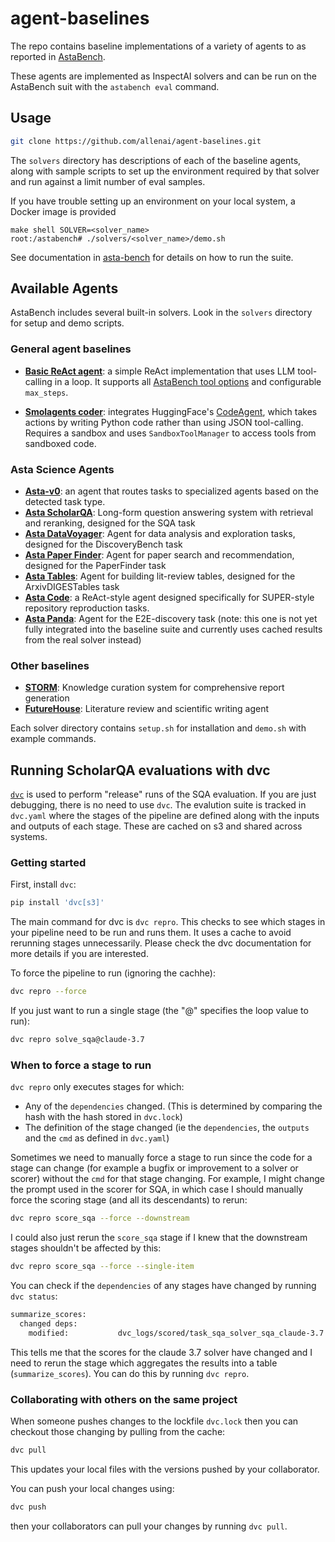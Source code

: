# agent-baselines

The repo contains baseline implementations of a variety of agents to as reported in [AstaBench](https://github.com/allenai/asta-bench).

These agents are implemented as InspectAI solvers and can be run on the AstaBench suit with the `astabench eval` command.

## Usage

```bash
git clone https://github.com/allenai/agent-baselines.git
```

The `solvers` directory has descriptions of each of the baseline agents, along with sample scripts to set up the environment required by that solver and
run against a limit number of eval samples.

If you have trouble setting up an environment on your local system, a Docker image is provided

```commandline
make shell SOLVER=<solver_name>
root:/astabench# ./solvers/<solver_name>/demo.sh
```

See documentation in [asta-bench](https://github.com/allenai/asta-bench) for details on how to run the suite.


## Available Agents

AstaBench includes several built-in solvers. Look in the `solvers` directory for setup and demo scripts.

### General agent baselines

- [**Basic ReAct agent**](/agent_baselines/solvers/react/basic_agent.py): a simple ReAct implementation that uses LLM tool-calling in a loop. It supports all [AstaBench tool options](/astabench/tools/__init__.py) and configurable `max_steps`.

- [**Smolagents coder**](/agent_baselines/solvers/smolagents/): integrates HuggingFace's [CodeAgent](https://github.com/huggingface/smolagents), which takes actions by writing Python code rather than using JSON tool-calling. Requires a sandbox and uses `SandboxToolManager` to access tools from sandboxed code.

### Asta Science Agents
- [**Asta-v0**](/agent_baselines/solvers/asta/v0/asta.py): an agent that routes tasks to specialized agents based on the detected task type.
- [**Asta ScholarQA**](/agent_baselines/solvers/sqa/sqa.py): Long-form question answering system with retrieval and reranking, designed for the SQA task
- [**Asta DataVoyager**](/agent_baselines/solvers/datavoyager/): Agent for data analysis and exploration tasks, designed for the DiscoveryBench task
- [**Asta Paper Finder**](/agent_baselines/solvers/search/paper_finder.py): Agent for paper search and recommendation, designed for the PaperFinder task
- [**Asta Tables**](/agent_baselines/solvers/arxivdigestables/asta_table_agent.py): Agent for building lit-review tables, designed for the ArxivDIGESTables task
- [**Asta Code**](/agent_baselines/solvers/code_agent/agent.py): a ReAct-style agent designed specifically for SUPER-style repository reproduction tasks.
- [**Asta Panda**](https://github.com/allenai/asta-bench/blob/e197ad871bfa6eca24f4bf85ae839be590bdf761/astabench/evals/e2e_discovery/solvers/autoasta/autoasta_cached.py#L21): Agent for the E2E-discovery task (note: this one is not yet fully integrated into the baseline suite and currently uses cached results from the real solver instead)


### Other baselines
- [**STORM**](/agent_baselines/solvers/sqa/storm_solver.py): Knowledge curation system for comprehensive report generation
- [**FutureHouse**](/agent_baselines/solvers/futurehouse/futurehouse_solver.py): Literature review and scientific writing agent

Each solver directory contains `setup.sh` for installation and `demo.sh` with example commands.

## Running ScholarQA evaluations with dvc
[`dvc`](dvc.org) is used to perform "release" runs of the SQA evaluation. If you are just debugging, there is no need to use `dvc`. The evalution suite is tracked in `dvc.yaml` where the stages of the pipeline are defined along with the inputs and outputs of each stage. These are cached on s3 and shared across systems.

### Getting started

First, install `dvc`:

``` bash
pip install 'dvc[s3]'
```

The main command for dvc is `dvc repro`. This checks to see which stages in your pipeline need to be run and runs them. It uses a cache to avoid rerunning stages unnecessarily. Please check the dvc documentation for more details if you are interested.

To force the pipeline to run (ignoring the cachhe):

``` bash
dvc repro --force
```

If you just want to run a single stage (the "@" specifies the loop value to run):

``` bash
dvc repro solve_sqa@claude-3.7
```

### When to force a stage to run
`dvc repro` only executes stages for which:
* Any of the `dependencies` changed. (This is determined by comparing the hash with the hash stored in `dvc.lock`)
* The definition of the stage changed (ie the `dependencies`, the `outputs` and the `cmd` as defined in `dvc.yaml`)

Sometimes we need to manually force a stage to run since the code for a stage can change (for example a bugfix or improvement to a solver or scorer) without the `cmd` for that stage changing. For example, I might change the prompt used in the scorer for SQA, in which case I should manually force the scoring stage (and all its descendants) to rerun:

``` bash
dvc repro score_sqa --force --downstream
```

I could also just rerun the `score_sqa` stage if I knew that the downstream stages shouldn't be affected by this:
``` bash
dvc repro score_sqa --force --single-item
```

You can check if the `dependencies` of any stages have changed by running `dvc status`:

``` bash
summarize_scores:
  changed deps:
    modified:           dvc_logs/scored/task_sqa_solver_sqa_claude-3.7.eval
```
This tells me that the scores for the claude 3.7 solver have changed and I need to rerun the stage which aggregates the results into a table (`summarize_scores`). You can do this by running `dvc repro`.

### Collaborating with others on the same project
When someone pushes changes to the lockfile `dvc.lock` then you can checkout those changing by pulling from the cache:

``` bash
dvc pull
```

This updates your local files with the versions pushed by your collaborator.

You can push your local changes using:

``` bash
dvc push
```
then your collaborators can pull your changes by running `dvc pull`.
